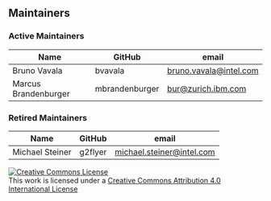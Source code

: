 ## Maintainers

### Active Maintainers

| Name | GitHub | email |
|---|---|---|
| Bruno Vavala | bvavala | bruno.vavala@intel.com |
| Marcus Brandenburger | mbrandenburger | bur@zurich.ibm.com |

### Retired Maintainers

| Name | GitHub | email |
|---|---|---|
| Michael Steiner | g2flyer | michael.steiner@intel.com |

<a rel="license" href="http://creativecommons.org/licenses/by/4.0/"><img alt="Creative Commons License" style="border-width:0" src="https://i.creativecommons.org/l/by/4.0/88x31.png" /></a><br />This work is licensed under a <a rel="license" href="http://creativecommons.org/licenses/by/4.0/">Creative Commons Attribution 4.0 International License</a>
